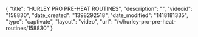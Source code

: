 {
    "title": "HURLEY PRO PRE-HEAT ROUTINES",
    "description": "",
    "videoid": "158830",
    "date_created": "1398292518",
    "date_modified": "1418181335",
    "type": "captivate",
    "layout": "video",
    "url": "\/v\/hurley-pro-pre-heat-routines\/158830"
}